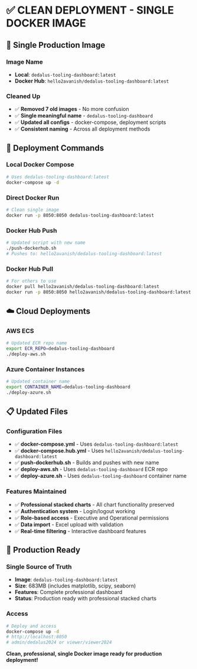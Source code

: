 # ✅ CLEAN DEPLOYMENT - SINGLE DOCKER IMAGE

## 🐳 **Single Production Image**

### **Image Name**
- **Local**: `dedalus-tooling-dashboard:latest`
- **Docker Hub**: `hello2avanish/dedalus-tooling-dashboard:latest`

### **Cleaned Up**
- ✅ **Removed 7 old images** - No more confusion
- ✅ **Single meaningful name** - `dedalus-tooling-dashboard`
- ✅ **Updated all configs** - docker-compose, deployment scripts
- ✅ **Consistent naming** - Across all deployment methods

## 🚀 **Deployment Commands**

### **Local Docker Compose**
```bash
# Uses dedalus-tooling-dashboard:latest
docker-compose up -d
```

### **Direct Docker Run**
```bash
# Clean single image
docker run -p 8050:8050 dedalus-tooling-dashboard:latest
```

### **Docker Hub Push**
```bash
# Updated script with new name
./push-dockerhub.sh
# Pushes to: hello2avanish/dedalus-tooling-dashboard:latest
```

### **Docker Hub Pull**
```bash
# For others to use
docker pull hello2avanish/dedalus-tooling-dashboard:latest
docker run -p 8050:8050 hello2avanish/dedalus-tooling-dashboard:latest
```

## ☁️ **Cloud Deployments**

### **AWS ECS**
```bash
# Updated ECR repo name
export ECR_REPO=dedalus-tooling-dashboard
./deploy-aws.sh
```

### **Azure Container Instances**
```bash
# Updated container name
export CONTAINER_NAME=dedalus-tooling-dashboard
./deploy-azure.sh
```

## 📋 **Updated Files**

### **Configuration Files**
- ✅ **docker-compose.yml** - Uses `dedalus-tooling-dashboard:latest`
- ✅ **docker-compose.hub.yml** - Uses `hello2avanish/dedalus-tooling-dashboard:latest`
- ✅ **push-dockerhub.sh** - Builds and pushes with new name
- ✅ **deploy-aws.sh** - Uses `dedalus-tooling-dashboard` ECR repo
- ✅ **deploy-azure.sh** - Uses `dedalus-tooling-dashboard` container name

### **Features Maintained**
- ✅ **Professional stacked charts** - All chart functionality preserved
- ✅ **Authentication system** - Login/logout working
- ✅ **Role-based access** - Executive and Operational permissions
- ✅ **Data import** - Excel upload with validation
- ✅ **Real-time filtering** - Interactive dashboard features

## 🎯 **Production Ready**

### **Single Source of Truth**
- **Image**: `dedalus-tooling-dashboard:latest`
- **Size**: 683MB (includes matplotlib, scipy, seaborn)
- **Features**: Complete professional dashboard
- **Status**: Production ready with professional stacked charts

### **Access**
```bash
# Deploy and access
docker-compose up -d
# http://localhost:8050
# admin/dedalus2024 or viewer/viewer2024
```

**Clean, professional, single Docker image ready for production deployment!**
